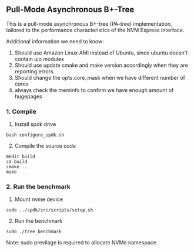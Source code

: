 ## Pull-Mode Asynchronous B+-Tree
This is a pull-mode asynchronous B+-tree (PA-tree) implementation, tailored to the performance characteristics of the NVM Express interface.

Additional information we need to know:
1. Should use Amazon Linux AMI instead of Ubuntu, since ubuntu doesn't contain uio modules
2. Should use update cmake and make version accordingly when they are reporting errors.
3. Should change the opts.core_mask when we have different number of cores
4. always check the meminfo to confirm we have enough amount of hugepages

### 1. Compile

1. Install spdk drive

```
bash configure_spdk.sh
```

2. Compile the source code

```
mkdir build
cd build
cmake ..
make
```

### 2. Run the benchmark

1. Mount nvme device
```
sudo ../spdk/src/scripts/setup.sh
```

2. Run the benchmark
```
sudo ./tree_benchmark
```

Note: sudo previlage is required to allocate NVMe namespace.
